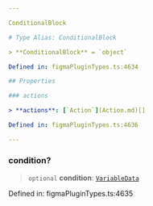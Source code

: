 ```yaml
---

ConditionalBlock

# Type Alias: ConditionalBlock

> **ConditionalBlock** = `object`

Defined in: figmaPluginTypes.ts:4634

## Properties

### actions

> **actions**: [`Action`](Action.md)[]

Defined in: figmaPluginTypes.ts:4636

---
```


### condition?

> `optional` **condition**: [`VariableData`](../interfaces/VariableData.md)

Defined in: figmaPluginTypes.ts:4635
